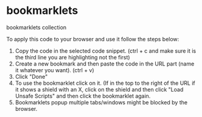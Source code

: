 # bookmarklets
bookmarklets collection

To apply this code to your browser and use it follow the steps below:

1. Copy the code in the selected code snippet. (ctrl + c and make sure it is the third line you are highlighting not the first)
2. Create a new bookmark and then paste the code in the URL part (name it whatever you want). (ctrl + v)
3. Click "Done"
4. To use the bookmarklet click on it. (If in the top to the right of the URL if it shows a shield with an X, click on the shield and then click "Load Unsafe Scripts" and then click the bookmarklet again.
5. Bookmarklets popup multiple tabs/windows might be blocked by the browser. 
